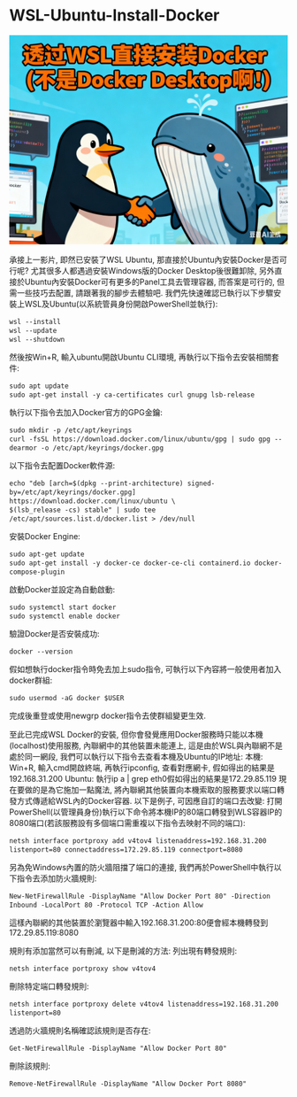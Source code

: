 # WSL-Ubuntu-Install-Docker

[![](https://github.com/TechTutoPPT/WSL-Ubuntu-Install-Docker/blob/main/cover.PNG)](https://youtu.be/w7np3zNHNAA)

承接上一影片, 即然已安裝了WSL Ubuntu, 那直接於Ubuntu內安裝Docker是否可行呢? 
尤其很多人都遇過安裝Windows版的Docker Desktop後很難卸除, 另外直接於Ubuntu內安裝Docker可有更多的Panel工具去管理容器, 
而答案是可行的, 但需一些技巧去配置, 請跟著我的腳步去體驗吧.
我們先快速確認已執行以下步驟安裝上WSL及Ubuntu(以系統管員身份開啟PowerShell並執行):
```
wsl --install
wsl --update
wsl --shutdown
```

然後按Win+R, 輸入ubuntu開啟Ubuntu CLI環境, 再執行以下指令去安裝相關套件:
```
sudo apt update
sudo apt-get install -y ca-certificates curl gnupg lsb-release
```

執行以下指令去加入Docker官方的GPG金鑰:
```
sudo mkdir -p /etc/apt/keyrings
curl -fsSL https://download.docker.com/linux/ubuntu/gpg | sudo gpg --dearmor -o /etc/apt/keyrings/docker.gpg
```

以下指令去配置Docker軟件源:
```
echo "deb [arch=$(dpkg --print-architecture) signed-by=/etc/apt/keyrings/docker.gpg] https://download.docker.com/linux/ubuntu \
$(lsb_release -cs) stable" | sudo tee /etc/apt/sources.list.d/docker.list > /dev/null
```

安裝Docker Engine:
```
sudo apt-get update
sudo apt-get install -y docker-ce docker-ce-cli containerd.io docker-compose-plugin
```

啟動Docker並設定為自動啟動:
```
sudo systemctl start docker
sudo systemctl enable docker
```
驗證Docker是否安裝成功:
```
docker --version
```

假如想執行docker指令時免去加上sudo指令, 可執行以下內容將一般使用者加入docker群組:
```
sudo usermod -aG docker $USER
```
完成後重登或使用newgrp docker指令去使群組變更生效. 

至此已完成WSL Docker的安裝, 但你會發覺應用Docker服務時只能以本機(localhost)使用服務, 內聯網中的其他裝置未能連上, 
這是由於WSL與內聯網不是處於同一網段, 我們可以執行以下指令去查看本機及Ubuntu的IP地址:
本機: Win+R, 輸入cmd開啟終端, 再執行ipconfig, 查看對應網卡, 假如得出的結果是192.168.31.200
Ubuntu: 執行ip a | grep eth0假如得出的結果是172.29.85.119
現在要做的是為它施加一點魔法, 將內聯網其他裝置向本機索取的服務要求以端口轉發方式傳遞給WSL內的Docker容器.
以下是例子, 可因應自訂的端口去改變:
打開PowerShell(以管理員身份)執行以下命令將本機IP的80端口轉發到WLS容器IP的8080端口(若該服務設有多個端口需重複以下指令去映射不同的端口):
```
netsh interface portproxy add v4tov4 listenaddress=192.168.31.200 listenport=80 connectaddress=172.29.85.119 connectport=8080
```
另為免Windows內置的防火牆阻擋了端口的連接, 我們再於PowerShell中執行以下指令去添加防火牆規則:
```
New-NetFirewallRule -DisplayName "Allow Docker Port 80" -Direction Inbound -LocalPort 80 -Protocol TCP -Action Allow
```
這樣內聯網的其他裝置於瀏覽器中輸入192.168.31.200:80便會經本機轉發到172.29.85.119:8080

規則有添加當然可以有刪減, 以下是刪減的方法:
列出現有轉發規則:
```
netsh interface portproxy show v4tov4
```
刪除特定端口轉發規則:
```
netsh interface portproxy delete v4tov4 listenaddress=192.168.31.200 listenport=80
```

透過防火牆規則名稱確認該規則是否存在:
```
Get-NetFirewallRule -DisplayName "Allow Docker Port 80"
```
刪除該規則:
```
Remove-NetFirewallRule -DisplayName "Allow Docker Port 8080"
```



